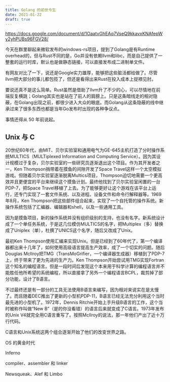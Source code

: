 ```yaml
---
title: Golang 的前世今生
date: 2021-01-22
draft: true
---
```


https://docs.google.com/document/d/1OaatvGhEAq7VseQ9kkavxKNAfepWy2yhPUBs96FGV28/

今天在群里聊起来微软发布的windows-rs项目，提到了Golang是有Runtime overhead的，但与Rust不同的是，Go并没有依赖llvm和libc，而是自己提供了一整套的运行时库，默认也是做静态链接，可以直接发布成二进制单文件。

有网友对比了一下，说还是Google实力雄厚，能够把这些脏活都给做了。尽管llvm把大部分的事儿都包揽了，但还是看得出来Rust在投入成本上捉襟见肘。

要说还真不是这么简单。Rust虽然是借助了llvm升了不少的心，可以尽情地在前端反复横跳；Golang其实也是站在了前人的肩膀上。只是这条暗线走的相对隐蔽，在Golang出现之前，都很少进入大众的眼底。而Golang从这条隐蔽的线中继承过来了很多东西也都是当年Go发布时出现的各种争议点。

事情还得从 50 年前说起。

## Unix 与 C

20世纪60年代，由MIT、贝尔实验室和通用电气为GE-645主机打造了分时操作系统MULTICS（MULTiplexed Information and Computing Service）。因为其设计规模过于复杂，贝尔实验室的一些研究员逐渐退出这个项目。作为其开发者之一，Ken Thompson捎带着在摸鱼的间隙开发了Space Travel这样一个太空模拟游戏。但随着贝尔实验室逐渐脱离Multics项目，Thompson迫切地需要一个更高效并且更便宜的平台来继续这个摸鱼计划。最终他找到了贝尔实验室闲置的一台PDP-7，把Space Travel移植了上去。为了能够更好让这个游戏在该平台上运行，还专门实现了一套文件系统、以及进程、设备文件和命令行解释器等。1969年8月，Ken Thompson把这些部件组合起来，实现了一个自托管的操作系统。新操作系统包括了汇编器、编辑器和shell，以及一些通用工具。

因为是摸鱼项目，新的操作系统并没有组织级别的支持，也没有名字。新系统设计成了一个单任务系统，于是这几位模仿MULTICS的名字，把Multiplex（多）替换成了Uniplex（单），杜撰了UNICS这个名字，随后又改成了Unix。

最初Ken Thompson使用汇编来实现Unix。但是已经到了60年代了，第一个编译器都出来十几年了，如何使用高级语言提高生产效率，成了一个切实的问题。随后Douglas McIlroy把TMG（TransMoGrifier，一个编译器生成器）移植到了PDP-7上，终于带来了更为先进的生产力。Ken Thompson开始尝试用TMG实现Fortran这个知名的编程语言。但是一段时间后发现这个本来用于科学计算的编程语言并不能胜任他所希望的系统编程，所以直接拿了另外一个编程语言BCPL，裁剪掉了部分功能，设计了B语言。

不过最终还是有一部分的工具无法使用B语言来编写，因为相对来说实在是太慢了。而且随着DEC推出了更新的小型机PDP-11，B语言已经无法充分利用这个当时最先进的小型机了。1972年，Dennis Ritchie开始上手升级B语言的工作，这个当时被称作叫做“New B”（是的你没看错）的语言后来就变成了C语言。1973年发布的Unix V4就完全用C语言重写了。按照McIlroy的说法，那一年他们产出了近十万行代码。

C语言和Unix系统这两个组合逐渐开始了他们的改变世界之路。


OS 的黄金时代

Inferno

compiler、assembler 和 linker

Newsqueak、Alef 和 Limbo

